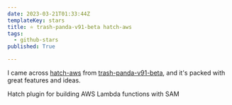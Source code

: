```yaml
---
date: 2023-03-21T01:33:44Z
templateKey: stars
title: ⭐ trash-panda-v91-beta hatch-aws
tags:
  - github-stars
published: True

---
```


I came across [hatch-aws](https://github.com/trash-panda-v91-beta/hatch-aws) from [trash-panda-v91-beta](https://github.com/trash-panda-v91-beta), and it's packed with great features and ideas.

Hatch plugin for building AWS Lambda functions with SAM
